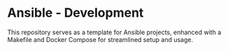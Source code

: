 Ansible - Development
============
This repository serves as a template for Ansible projects, enhanced with a Makefile and Docker Compose for streamlined setup and usage.

